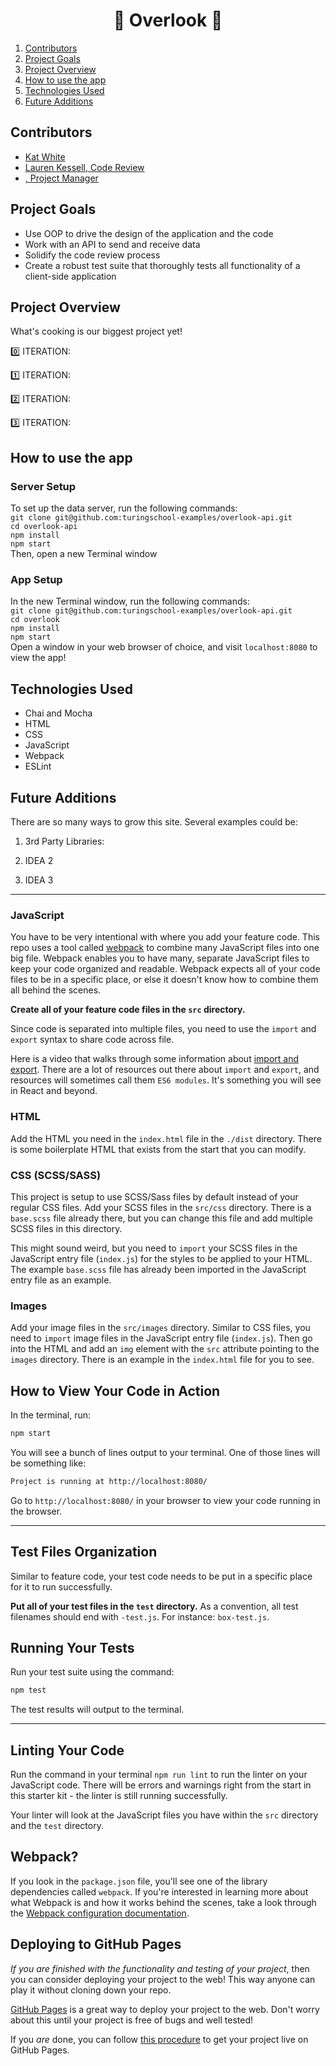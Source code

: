 <h1 align="center"> 🧳 Overlook 🧳 </h1>

<!-- <p align="center"><img src=ADD GIF HERE></p> -->


1. [Contributors](https://github.com/k-atwhite/overlook/blob/main/README.md#contributors)
2. [Project Goals](https://github.com/k-atwhite/overlook/blob/main/README.md#project-goals)
3. [Project Overview](https://github.com/k-atwhite/overlook/blob/main/README.md#project-overview)
4. [How to use the app](https://github.com/k-atwhite/overlook/blob/main/README.md#how-to-use-the-app)
5. [Technologies Used](https://github.com/k-atwhite/overlook/blob/main/README.md#technologies-used)
6. [Future Additions](https://github.com/k-atwhite/overlook/blob/main/README.md#future-additions)

## Contributors
- [Kat White](https://github.com/k-atwhite)
- [Lauren Kessell, Code Review]()
- [, Project Manager]()

## Project Goals
- Use OOP to drive the design of the application and the code
- Work with an API to send and receive data
- Solidify the code review process
- Create a robust test suite that thoroughly tests all functionality of a client-side application


## Project Overview
What's cooking is our biggest project yet!

0️⃣ ITERATION: 

1️⃣ ITERATION:  

2️⃣ ITERATION: 

3️⃣ ITERATION: 


## How to use the app
### Server Setup
To set up the data server, run the following commands:  
`git clone git@github.com:turingschool-examples/overlook-api.git`  
`cd overlook-api`  
`npm install`  
`npm start`  
Then, open a new Terminal window

### App Setup
In the new Terminal window, run the following commands:  
`git clone git@github.com:turingschool-examples/overlook-api.git`  
`cd overlook`  
`npm install`  
`npm start`  
Open a window in your web browser of choice, and visit `localhost:8080` to view the app!


## Technologies Used
* Chai and Mocha
* HTML
* CSS
* JavaScript
* Webpack
* ESLint


## Future Additions
There are so many ways to grow this site. Several examples could be:
1. 3rd Party Libraries:

2. IDEA 2

3. IDEA 3

______________________________



### JavaScript

You have to be very intentional with where you add your feature code. This repo uses a tool called [webpack](https://webpack.js.org/) to combine many JavaScript files into one big file. Webpack enables you to have many, separate JavaScript files to keep your code organized and readable. Webpack expects all of your code files to be in a specific place, or else it doesn't know how to combine them all behind the scenes.

**Create all of your feature code files in the `src` directory.**

Since code is separated into multiple files, you need to use the `import` and `export` syntax to share code across file.

Here is a video that walks through some information about [import and export](https://www.youtube.com/watch?v=_3oSWwapPKQ). There are a lot of resources out there about `import` and `export`, and resources will sometimes call them `ES6 modules`. It's something you will see in React and beyond.

### HTML

Add the HTML you need in the `index.html` file in the `./dist` directory. There is some boilerplate HTML that exists from the start that you can modify.

### CSS (SCSS/SASS)

This project is setup to use SCSS/Sass files by default instead of your regular CSS files. Add your SCSS files in the `src/css` directory. There is a `base.scss` file already there, but you can change this file and add multiple SCSS files in this directory.

This might sound weird, but you need to `import` your SCSS files in the JavaScript entry file (`index.js`) for the styles to be applied to your HTML. The example `base.scss` file has already been imported in the JavaScript entry file as an example.

### Images

Add your image files in the `src/images` directory. Similar to CSS files, you need to `import` image files in the JavaScript entry file (`index.js`). Then go into the HTML and add an `img` element with the `src` attribute pointing to the `images` directory. There is an example in the `index.html` file for you to see.

## How to View Your Code in Action

In the terminal, run:

```bash
npm start
```

You will see a bunch of lines output to your terminal. One of those lines will be something like:

```bash
Project is running at http://localhost:8080/
```

Go to `http://localhost:8080/` in your browser to view your code running in the browser.

---

## Test Files Organization

Similar to feature code, your test code needs to be put in a specific place for it to run successfully.

**Put all of your test files in the `test` directory.** As a convention, all test filenames should end with `-test.js`. For instance: `box-test.js`.

## Running Your Tests

Run your test suite using the command:

```bash
npm test
```

The test results will output to the terminal.

---

## Linting Your Code

Run the command in your terminal `npm run lint` to run the linter on your JavaScript code. There will be errors and warnings right from the start in this starter kit - the linter is still running successfully.

Your linter will look at the JavaScript files you have within the `src` directory and the `test` directory. 

## Webpack?

If you look in the `package.json` file, you'll see one of the library dependencies called `webpack`. If you're interested in learning more about what Webpack is and how it works behind the scenes, take a look through the [Webpack configuration documentation](https://webpack.js.org/concepts/).

## Deploying to GitHub Pages

_If you are finished with the functionality and testing of your project_, then you can consider deploying your project to the web! This way anyone can play it without cloning down your repo.

[GitHub Pages](https://pages.github.com/) is a great way to deploy your project to the web. Don't worry about this until your project is free of bugs and well tested!

If you _are_ done, you can follow [this procedure](./gh-pages-procedure.md) to get your project live on GitHub Pages.
